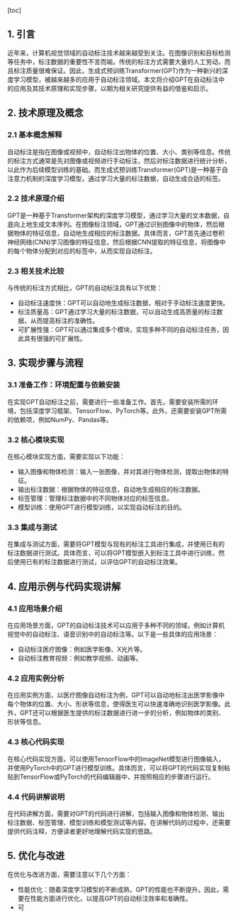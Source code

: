 
[toc]                    
                
                
## 1. 引言

近年来，计算机视觉领域的自动标注技术越来越受到关注。在图像识别和目标检测等任务中，标注数据的重要性不言而喻。传统的标注方式需要大量的人工劳动，而且标注质量很难保证。因此，生成式预训练Transformer(GPT)作为一种新兴的深度学习模型，被越来越多的应用于自动标注领域。本文将介绍GPT在自动标注中的应用及其技术原理和实现步骤，以期为相关研究提供有益的借鉴和启示。

## 2. 技术原理及概念

### 2.1 基本概念解释

自动标注是指在图像或视频中，自动标注出物体的位置、大小、类别等信息。传统的标注方式通常是先对图像或视频进行手动标注，然后对标注数据进行统计分析，以此作为后续模型训练的基础。而生成式预训练Transformer(GPT)是一种基于自注意力机制的深度学习模型，通过学习大量的标注数据，自动生成合适的标签。

### 2.2 技术原理介绍

GPT是一种基于Transformer架构的深度学习模型，通过学习大量的文本数据，自底向上地生成文本序列。在图像标注领域，GPT通过识别图像中的物体，然后根据物体的特征信息，自动地生成相应的标注数据。具体而言，GPT首先通过卷积神经网络(CNN)学习图像的特征信息，然后根据CNN提取的特征信息，将图像中的每个物体分配到对应的标签中，从而实现自动标注。

### 2.3 相关技术比较

与传统的标注方式相比，GPT的自动标注具有以下优势：

- 自动标注速度快：GPT可以自动地生成标注数据，相对于手动标注速度更快。
- 标注质量高：GPT通过学习大量的标注数据，可以自动生成高质量的标注数据，从而提高标注的准确性。
- 可扩展性强：GPT可以通过集成多个模块，实现多种不同的自动标注任务，因此具有很强的可扩展性。

## 3. 实现步骤与流程

### 3.1 准备工作：环境配置与依赖安装

在实现GPT自动标注之前，需要进行一些准备工作。首先，需要安装所需的环境，包括深度学习框架、TensorFlow、PyTorch等。此外，还需要安装GPT所需的依赖项，例如NumPy、Pandas等。

### 3.2 核心模块实现

在核心模块实现方面，需要实现以下功能：

- 输入图像和物体检测：输入一张图像，并对其进行物体检测，提取出物体的特征。
- 输出标注数据：根据物体的特征信息，自动地生成相应的标注数据。
- 标签管理：管理标注数据中的不同物体对应的标签信息。
- 模型训练：使用GPT进行模型训练，以实现自动标注的目的。

### 3.3 集成与测试

在集成与测试方面，需要将GPT模型与现有的标注工具进行集成，并使用已有的标注数据进行测试。具体而言，可以将GPT模型嵌入到标注工具中进行训练，然后使用已有的标注数据进行测试，以评估GPT的自动标注效果。

## 4. 应用示例与代码实现讲解

### 4.1 应用场景介绍

在应用场景方面，GPT的自动标注技术可以应用于多种不同的领域，例如计算机视觉中的自动标注、语音识别中的自动标注等。以下是一些具体的应用场景：

- 自动标注医疗图像：例如医学影像、X光片等。
- 自动标注教育视频：例如教学视频、动画等。

### 4.2 应用实例分析

在应用实例方面，以医疗图像自动标注为例，GPT可以自动地标注出医学影像中每个物体的位置、大小、形状等信息，使得医生可以快速准确地识别医学影像。此外，GPT还可以根据医生提供的标注数据进行进一步的分析，例如物体的类别、形状等信息。

### 4.3 核心代码实现

在核心代码实现方面，可以使用TensorFlow中的ImageNet模型进行图像输入，并使用PyTorch中的GPT进行模型训练。具体而言，可以将GPT的代码实现复制粘贴到TensorFlow或PyTorch的代码编辑器中，并按照相应的步骤进行运行。

### 4.4 代码讲解说明

在代码讲解方面，需要对GPT的代码进行讲解，包括输入图像和物体检测、输出标注数据、标签管理、模型训练和模型测试等内容。在讲解代码的过程中，还需要提供代码注释，方便读者更好地理解代码实现的思路。

## 5. 优化与改进

在优化与改进方面，需要注意以下几个方面：

- 性能优化：随着深度学习模型的不断成熟，GPT的性能也不断提升。因此，需要在性能方面进行优化，以提高GPT的自动标注效率和准确性。
- 可

